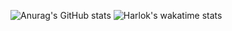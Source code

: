 ![Anurag's GitHub stats](https://github-readme-stats.vercel.app/api?username=mtak0235&show=reviews,discussions_started,discussions_answered,prs_merged,prs_merged_percentage&showing_icons=true&theme=dark&layout=compact)
![Harlok's wakatime stats](https://github-readme-stats.vercel.app/api/wakatime?username=mtak0235)
